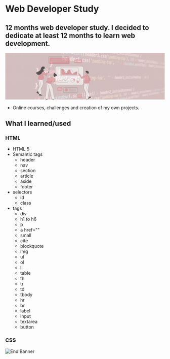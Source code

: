 # Web Developer Study
## 12 months web developer study. I decided to dedicate at least 12 months to learn web development.

![Begin Banner](Documentation/top-1200x350.gif)

* Online courses, challenges and creation of my own projects.

## What I learned/used 
### HTML
* HTML 5
* Semantic tags
    * header
    * nav
    * section
    * article
    * aside
    * footer
* selectors
    * id
    * class
* tags
    * div
    * h1 to h6
    * p
    * a href=""
    * small
    * cite
    * blockquote
    * img
    * ul
    * ol
    * li
    * table
    * th
    * tr
    * td
    * tbody
    * hr
    * br
    * label
    * input
    * textarea
    * button

### CSS 




![End Banner](Documentation/botton-1200x350.gif)